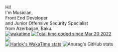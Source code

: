 Hi! <br/>I'm Musician,<br/>Front End Developer<br/>and Junior Offensive Security Specialist<br/>from Azerbaijan, Baku.<br/>
[![wakatime](https://wakatime.com/badge/user/adf1a76e-d1ca-41d0-aa8c-f599c1c1897c.svg)](https://wakatime.com/@adf1a76e-d1ca-41d0-aa8c-f599c1c1897c)
<a href="https://wakatime.com/@adf1a76e-d1ca-41d0-aa8c-f599c1c1897c"><img src="https://wakatime.com/badge/user/adf1a76e-d1ca-41d0-aa8c-f599c1c1897c.svg" alt="Total time coded since Mar 20 2022" /></a> <br/>
![](https://komarev.com/ghpvc/?username=agakhansr&style=for-the-badge&abbreviated=true&color=yellow) <br/>
[![Harlok's WakaTime stats](https://github-readme-stats.vercel.app/api/wakatime?username=agakhan)](https://github.com/anuraghazra/github-readme-stats)
![Anurag's GitHub stats](https://github-readme-stats.vercel.app/api?username=agakhansr&show_icons=true&theme=transparent)
